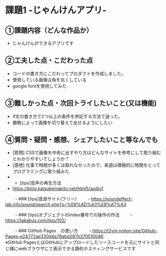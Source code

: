 # 課題1 -じゃんけんアプリ-

## ①課題内容（どんな作品か）
- じゃんけんができるアプリです

## ②工夫した点・こだわった点
- コードの書き方にこだわってプロダクトを作成しました。
- 使用している画像は角を丸くしている
- google fontを使用してみた

## ③難しかった点・次回トライしたいこと(又は機能)
- if文の書き方で2つ以上の条件を併記する方法で迷った。
- 勝敗によって画像を切り替えて出せるようにしたい

## ④質問・疑問・感想、シェアしたいこと等なんでも
- [質問] CSSで画像を中央に出すやり方はどんなサイトを参考にして取り組むとわかりやすいでしょうか？
- [感想] 仕事で時間が多くは取れなかったので、来週は積極的に時間をとってプログラミングに取り組みた
- - [tips]音声の再生方法
 - https://blog.katsubemakito.net/html5/audio1

　　 - ### [tips]音源サイト(フリー)
　　 - https://soundeffect-lab.info/sound/search.php?s=%E6%AD%A3%E8%A7%A3

　　 - ### [tips]オブジェクトのindex番号での操作の作法
　　 - https://takabus.com/tips/102/

　　 - ### GitHub Pages　の使い方
　　 - https://t2ym.notion.site/Github-Pages-e24772ae330d4a76abd287b370510046 <br>※GitHub PagesとはGitHubにアップロードしたソースコードを元にサイトと同じ様にwebブラウザにて表示できる静的ホスティングサービスです
